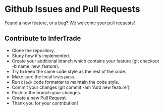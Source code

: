 # Github Issues and Pull Requests

Found a new feature, or a bug? We welcome your pull requests!

## Contribute to InferTrade

* Clone the repository.
* Study how it's implemented.
* Create your additional branch which contains your feature (git checkout -b name_new_feature).
* Try to keep the same code style as the rest of the code.
* Make sure the local tests pass.
* Run `black` code formatter to maintain the code style.
* Commit your changes (git commit -am 'Add new feature').
* Push to the branch your changes.
* Create a new Pull Request.
* Thank you for your contribution!
